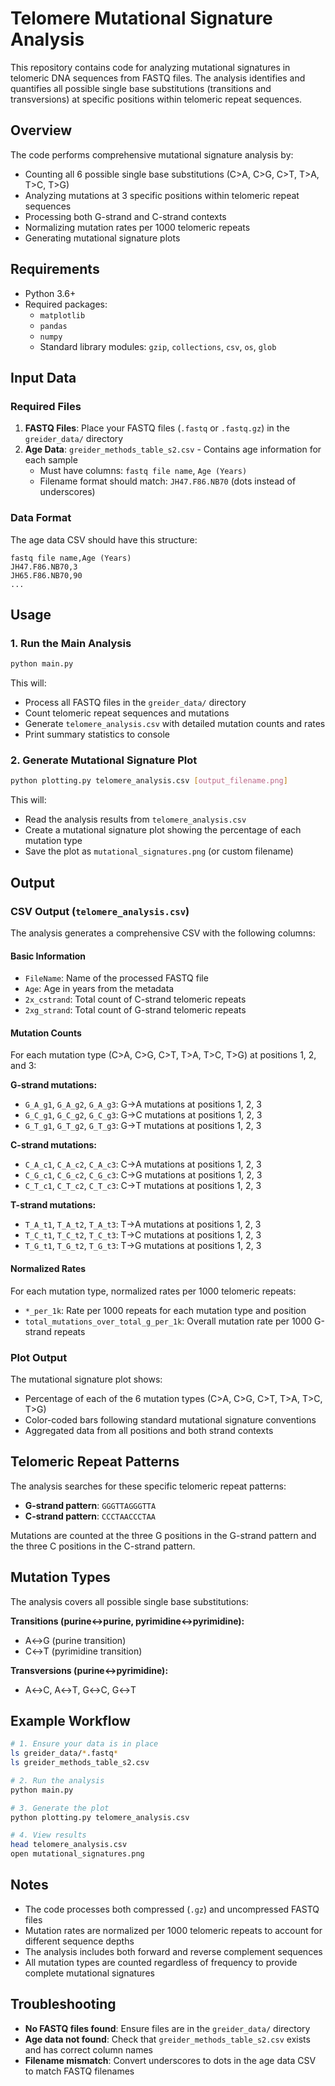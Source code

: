 # Telomere Mutational Signature Analysis

This repository contains code for analyzing mutational signatures in telomeric DNA sequences from FASTQ files. The analysis identifies and quantifies all possible single base substitutions (transitions and transversions) at specific positions within telomeric repeat sequences.

## Overview

The code performs comprehensive mutational signature analysis by:

- Counting all 6 possible single base substitutions (C>A, C>G, C>T, T>A, T>C, T>G)
- Analyzing mutations at 3 specific positions within telomeric repeat sequences
- Processing both G-strand and C-strand contexts
- Normalizing mutation rates per 1000 telomeric repeats
- Generating mutational signature plots

## Requirements

- Python 3.6+
- Required packages:
  - `matplotlib`
  - `pandas`
  - `numpy`
  - Standard library modules: `gzip`, `collections`, `csv`, `os`, `glob`

## Input Data

### Required Files

1. **FASTQ Files**: Place your FASTQ files (`.fastq` or `.fastq.gz`) in the `greider_data/` directory
2. **Age Data**: `greider_methods_table_s2.csv` - Contains age information for each sample
   - Must have columns: `fastq file name`, `Age (Years)`
   - Filename format should match: `JH47.F86.NB70` (dots instead of underscores)

### Data Format

The age data CSV should have this structure:

```csv
fastq file name,Age (Years)
JH47.F86.NB70,3
JH65.F86.NB70,90
...
```

## Usage

### 1. Run the Main Analysis

```bash
python main.py
```

This will:

- Process all FASTQ files in the `greider_data/` directory
- Count telomeric repeat sequences and mutations
- Generate `telomere_analysis.csv` with detailed mutation counts and rates
- Print summary statistics to console

### 2. Generate Mutational Signature Plot

```bash
python plotting.py telomere_analysis.csv [output_filename.png]
```

This will:

- Read the analysis results from `telomere_analysis.csv`
- Create a mutational signature plot showing the percentage of each mutation type
- Save the plot as `mutational_signatures.png` (or custom filename)

## Output

### CSV Output (`telomere_analysis.csv`)

The analysis generates a comprehensive CSV with the following columns:

#### Basic Information

- `FileName`: Name of the processed FASTQ file
- `Age`: Age in years from the metadata
- `2x_cstrand`: Total count of C-strand telomeric repeats
- `2xg_strand`: Total count of G-strand telomeric repeats

#### Mutation Counts

For each mutation type (C>A, C>G, C>T, T>A, T>C, T>G) at positions 1, 2, and 3:

**G-strand mutations:**

- `G_A_g1`, `G_A_g2`, `G_A_g3`: G→A mutations at positions 1, 2, 3
- `G_C_g1`, `G_C_g2`, `G_C_g3`: G→C mutations at positions 1, 2, 3
- `G_T_g1`, `G_T_g2`, `G_T_g3`: G→T mutations at positions 1, 2, 3

**C-strand mutations:**

- `C_A_c1`, `C_A_c2`, `C_A_c3`: C→A mutations at positions 1, 2, 3
- `C_G_c1`, `C_G_c2`, `C_G_c3`: C→G mutations at positions 1, 2, 3
- `C_T_c1`, `C_T_c2`, `C_T_c3`: C→T mutations at positions 1, 2, 3

**T-strand mutations:**

- `T_A_t1`, `T_A_t2`, `T_A_t3`: T→A mutations at positions 1, 2, 3
- `T_C_t1`, `T_C_t2`, `T_C_t3`: T→C mutations at positions 1, 2, 3
- `T_G_t1`, `T_G_t2`, `T_G_t3`: T→G mutations at positions 1, 2, 3

#### Normalized Rates

For each mutation type, normalized rates per 1000 telomeric repeats:

- `*_per_1k`: Rate per 1000 repeats for each mutation type and position
- `total_mutations_over_total_g_per_1k`: Overall mutation rate per 1000 G-strand repeats

### Plot Output

The mutational signature plot shows:

- Percentage of each of the 6 mutation types (C>A, C>G, C>T, T>A, T>C, T>G)
- Color-coded bars following standard mutational signature conventions
- Aggregated data from all positions and both strand contexts

## Telomeric Repeat Patterns

The analysis searches for these specific telomeric repeat patterns:

- **G-strand pattern**: `GGGTTAGGGTTA`
- **C-strand pattern**: `CCCTAACCCTAA`

Mutations are counted at the three G positions in the G-strand pattern and the three C positions in the C-strand pattern.

## Mutation Types

The analysis covers all possible single base substitutions:

**Transitions (purine↔purine, pyrimidine↔pyrimidine):**

- A↔G (purine transition)
- C↔T (pyrimidine transition)

**Transversions (purine↔pyrimidine):**

- A↔C, A↔T, G↔C, G↔T

## Example Workflow

```bash
# 1. Ensure your data is in place
ls greider_data/*.fastq*
ls greider_methods_table_s2.csv

# 2. Run the analysis
python main.py

# 3. Generate the plot
python plotting.py telomere_analysis.csv

# 4. View results
head telomere_analysis.csv
open mutational_signatures.png
```

## Notes

- The code processes both compressed (`.gz`) and uncompressed FASTQ files
- Mutation rates are normalized per 1000 telomeric repeats to account for different sequence depths
- The analysis includes both forward and reverse complement sequences
- All mutation types are counted regardless of frequency to provide complete mutational signatures

## Troubleshooting

- **No FASTQ files found**: Ensure files are in the `greider_data/` directory
- **Age data not found**: Check that `greider_methods_table_s2.csv` exists and has correct column names
- **Filename mismatch**: Convert underscores to dots in the age data CSV to match FASTQ filenames
